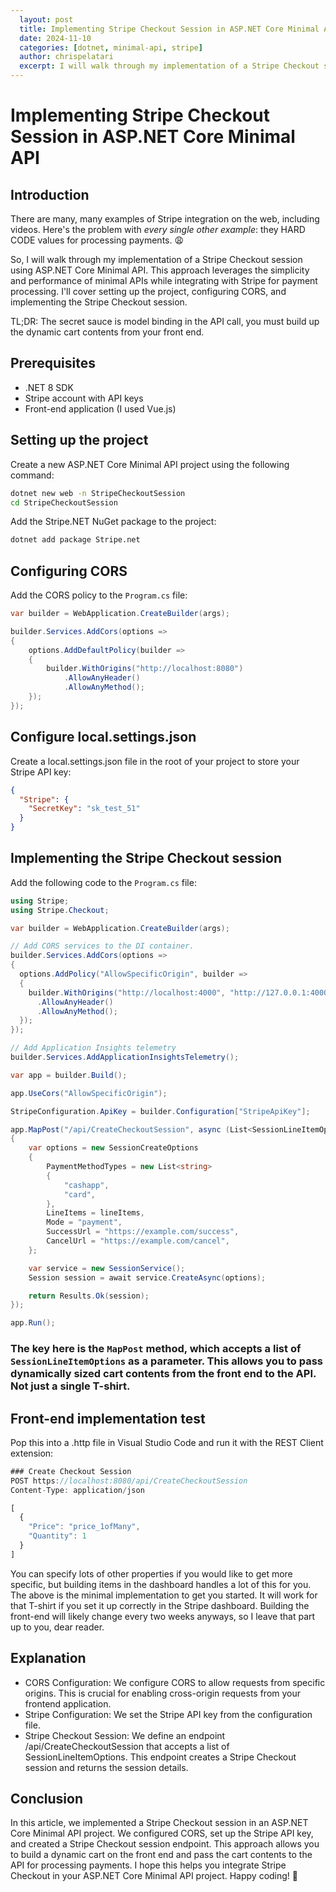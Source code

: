 ```yaml
---
  layout: post
  title: Implementing Stripe Checkout Session in ASP.NET Core Minimal API
  date: 2024-11-10
  categories: [dotnet, minimal-api, stripe]
  author: chrispelatari
  excerpt: I will walk through my implementation of a Stripe Checkout session using ASP.NET Core Minimal API. This approach leverages the simplicity and performance of minimal APIs while integrating with Stripe for payment processing. I'll cover setting up the project, configuring CORS, and implementing the Stripe Checkout session.
---
```


# Implementing Stripe Checkout Session in ASP.NET Core Minimal API

## Introduction

There are many, many examples of Stripe integration on the web, including videos. Here's the problem with *every single other example*: they HARD CODE values for processing payments. 😩

So, I will walk through my implementation of a Stripe Checkout session using ASP.NET Core Minimal API. This approach leverages the simplicity and performance of minimal APIs while integrating with Stripe for payment processing. I'll cover setting up the project, configuring CORS, and implementing the Stripe Checkout session.

TL;DR: The secret sauce is model binding in the API call, you must build up the dynamic cart contents from your front end.

## Prerequisites

- .NET 8 SDK
- Stripe account with API keys
- Front-end application (I used Vue.js)

## Setting up the project

Create a new ASP.NET Core Minimal API project using the following command:

```bash
dotnet new web -n StripeCheckoutSession
cd StripeCheckoutSession
```

Add the Stripe.NET NuGet package to the project:

```bash
dotnet add package Stripe.net
```

## Configuring CORS

Add the CORS policy to the `Program.cs` file:

```csharp
var builder = WebApplication.CreateBuilder(args);

builder.Services.AddCors(options =>
{
    options.AddDefaultPolicy(builder =>
    {
        builder.WithOrigins("http://localhost:8080")
            .AllowAnyHeader()
            .AllowAnyMethod();
    });
});
```
## Configure local.settings.json
Create a local.settings.json file in the root of your project to store your Stripe API key:

```json
{
  "Stripe": {
    "SecretKey": "sk_test_51"
  }
}
```

## Implementing the Stripe Checkout session

Add the following code to the `Program.cs` file:

```csharp
using Stripe;
using Stripe.Checkout;

var builder = WebApplication.CreateBuilder(args);

// Add CORS services to the DI container.
builder.Services.AddCors(options =>
{
  options.AddPolicy("AllowSpecificOrigin", builder =>
  {
    builder.WithOrigins("http://localhost:4000", "http://127.0.0.1:4000","https://yourfrontend.com")
      .AllowAnyHeader()
      .AllowAnyMethod();
  });
});

// Add Application Insights telemetry
builder.Services.AddApplicationInsightsTelemetry();

var app = builder.Build();

app.UseCors("AllowSpecificOrigin");

StripeConfiguration.ApiKey = builder.Configuration["StripeApiKey"];

app.MapPost("/api/CreateCheckoutSession", async (List<SessionLineItemOptions> lineItems) =>
{
    var options = new SessionCreateOptions
    {
        PaymentMethodTypes = new List<string>
        {
            "cashapp",
            "card",
        },
        LineItems = lineItems,
        Mode = "payment",
        SuccessUrl = "https://example.com/success",
        CancelUrl = "https://example.com/cancel",
    };

    var service = new SessionService();
    Session session = await service.CreateAsync(options);

    return Results.Ok(session);
});

app.Run();
```

### The key here is the `MapPost` method, which accepts a list of `SessionLineItemOptions` as a parameter. This allows you to pass dynamically sized cart contents from the front end to the API. Not just a single T-shirt.

## Front-end implementation test

Pop this into a .http file in Visual Studio Code and run it with the REST Client extension:

```javascript
### Create Checkout Session
POST https://localhost:8080/api/CreateCheckoutSession
Content-Type: application/json

[
  {
    "Price": "price_1ofMany",
    "Quantity": 1
  }
]
```

You can specify lots of other properties if you would like to get more specific, but building items in the dashboard handles a lot of this for you. The above is the minimal implementation to get you started. It will work for that T-shirt if you set it up correctly in the Stripe dashboard. Building the front-end will likely change every two weeks anyways, so I leave that part up to you, dear reader.

## Explanation
- CORS Configuration: We configure CORS to allow requests from specific origins. This is crucial for enabling cross-origin requests from your frontend application.
- Stripe Configuration: We set the Stripe API key from the configuration file.
- Stripe Checkout Session: We define an endpoint /api/CreateCheckoutSession that accepts a list of SessionLineItemOptions. This endpoint creates a Stripe Checkout session and returns the session details.

## Conclusion

In this article, we implemented a Stripe Checkout session in an ASP.NET Core Minimal API project. We configured CORS, set up the Stripe API key, and created a Stripe Checkout session endpoint. This approach allows you to build a dynamic cart on the front end and pass the cart contents to the API for processing payments. I hope this helps you integrate Stripe Checkout in your ASP.NET Core Minimal API project. Happy coding! 🚀
